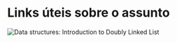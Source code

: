 # Links úteis sobre o assunto

![Data structures: Introduction to Doubly Linked List](https://youtu.be/JdQeNxWCguQ)